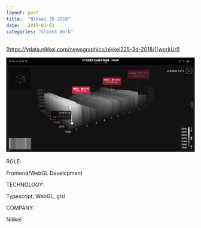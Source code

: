 ```yaml
---
layout: post
title:  "Nikkei 3D 2018"
date:   2019-01-01
categories: "Client Work"
---
```


[https://vdata.nikkei.com/newsgraphics/nikkei225-3d-2018/][workUrl]

[![nikkei](/images/2019/nikkei/0.gif)][workUrl]


<div class="post-category">
<p class="post-title">ROLE:</p> 
<p class="post-value">Frontend/WebGL Development</p>
</div>


<div class="post-category">
<p class="post-title">TECHNOLOGY:</p> 
<p class="post-value">Typescript, WebGL, glsl</p>
</div>


<div class="post-category">
<p class="post-title">COMPANY:</p> 
<p class="post-value">Nikkei</p>
</div>

[workUrl]: https://vdata.nikkei.com/newsgraphics/nikkei225-3d-2018/
